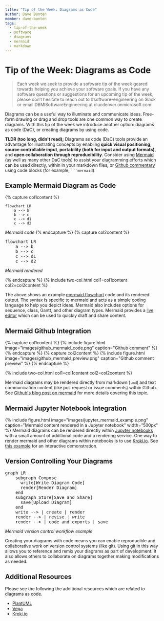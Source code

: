 ```yaml
---
title: "Tip of the Week: Diagrams as Code"
author: Dave Bunten
member: dave-bunten
tags:
  - tip-of-the-week
  - software
  - diagrams
  - mermaid
  - markdown
---
```


# Tip of the Week: Diagrams as Code

> Each week we seek to provide a software tip of the week geared towards helping you achieve your software goals. If you have any software questions or suggestions for an upcoming tip of the week, please don’t hesitate to reach out to #software-engineering on Slack or email DBMISoftwareEngineering at olucdenver.onmicrosoft.com

Diagrams can be a useful way to illuminate and communicate ideas. Free-form drawing or drag and drop tools are one common way to create diagrams. With this tip of the week we introduce another option: diagrams as code (DaC), or creating diagrams by using code.

__TLDR (too long, didn't read);__
Diagrams as code (DaC) tools provide an advantage for illustrating concepts by enabling __quick visual positioning__, __source controllable input__, __portability (both for input and output formats)__, and __open collaboration through reproducibility__. Consider using [Mermaid](https://mermaid-js.github.io/mermaid/) (as well as many other DaC tools) to assist your diagramming efforts which can be used directly, within in your markdown files, or [Github commentary](https://docs.github.com/en/get-started/writing-on-github/working-with-advanced-formatting/creating-diagrams#creating-mermaid-diagrams) using code blocks (for example, ` ```mermaid `).

## Example Mermaid Diagram as Code

{% capture col1content %}

```
flowchart LR
    a --> b
    b --> c
    c --> d1
    c --> d2
```

_Mermaid code_
{% endcapture %}
{% capture col2content %}

<pre class="mermaid">
flowchart LR
    a --> b
    b --> c
    c --> d1
    c --> d2
</pre>
_Mermaid rendered_
<script type="module">
  import mermaid from 'https://unpkg.com/mermaid@9/dist/mermaid.esm.min.mjs';
  mermaid.initialize({ startOnLoad: true });
</script>

{% endcapture %}
{% include two-col.html col1=col1content col2=col2content %}

The above shows an example [mermaid flowchart](https://mermaid-js.github.io/mermaid/#/flowchart) code and its rendered output. The syntax is specific to mermaid and acts as a simple coding language to help you depict ideas. Mermaid also includes options for sequence, class, Gantt, and other diagram types. Mermaid provides a [live editor](https://mermaid.live/edit#pako:eNpVzD1PwzAQBuC_Et2cRv6KL_HABBtT2SovV9vQCBxXlqPSRvnvhFRI9KZ73vuYwSUfwMD7V7q4E-VSve7tWK1F1W73VB3vOG5wd7gNnj9IQA0x5EiDX9_NvzML5RRisGDW1lP-tGDHZd2jqaS36-jAlDyFGqazpxKeB_rIFB_DFz-UlP-yM42HlOI_gpnhGww2vMMee62kapliqoYrmJ41SjONrOVSSN21Sw237Z43DLVgXCNKIWSHuPwAvLtMeg) which can be used to quickly draft and share content.

## Mermaid Github Integration

{% capture col1content %}
{% include figure.html image="images/github_mermaid_code.png" caption="Github comment"  %}
{% endcapture %}
{% capture col2content %}
{% include figure.html image="images/github_mermaid_preview.png" caption="Github comment preview"  %}
{% endcapture %}

{% include two-col.html col1=col1content col2=col2content %}

Mermaid diagrams may be rendered directly from markdown (`.md`) and text communication content (like pull request or issue comments) within Github. See [Github's blog post on mermaid](https://github.blog/2022-02-14-include-diagrams-markdown-files-mermaid/) for more details covering this topic.

## Mermaid Jupyter Notebook Integration

{% include figure.html image="images/jupyter_mermaid_example.png" caption="Mermaid content rendered in a Jupyter notebook"  width="500px" %}
Mermaid diagrams can be rendered directly within [Jupyter notebooks](https://en.wikipedia.org/wiki/Project_Jupyter#Jupyter_Notebook_Documents) with a small amount of additional code and a rendering service. One way to render mermaid and other diagrams within notebooks is to use [Kroki.io](https://kroki.io/). See [this example](https://cu-dbmi.github.io/notebooks/lab?path=mermaid_example.ipynb) for an interactive demonstration.

## Version Controlling Your Diagrams

<pre class="mermaid">
graph LR
    subgraph Compose
      write[Write Diagram Code]
      render[Render Diagram]
    end
    subgraph Store[Save and Share]
      save[Upload Diagram]
    end
    write --> | create | render
    render --> | revise | write
    render --> | code and exports | save
</pre>
_Mermaid version control workflow example_

Creating your diagrams with code means you can enable reproducible and collaborative work on version control systems (like git). Using git in this way allows you to reference and remix your diagrams as part of development. It also allows others to collaborate on diagrams together making modifications as needed.

## Additional Resources

Please see the following the additional resources which are related to diagrams as code.

- [PlantUML](https://plantuml.com/)
- [Vega](https://vega.github.io/vega/)
- [Kroki.io](https://kroki.io/)

